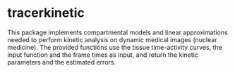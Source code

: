 # tracerkinetic

This package implements compartmental models and linear approximations needed
to perform kinetic analysis on dynamic medical images (nuclear medicine). The
provided functions use the tissue time-activity curves, the input function and
the frame times as input, and return the kinetic parameters and the estimated
errors.

